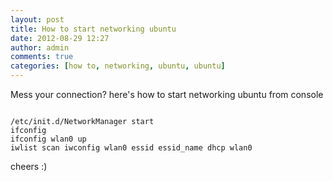```yaml
---
layout: post
title: How to start networking ubuntu
date: 2012-08-29 12:27
author: admin
comments: true
categories: [how to, networking, ubuntu, ubuntu]
---
```

Mess your connection? here's how to start networking ubuntu from console

<code>
/etc/init.d/NetworkManager start
ifconfig
ifconfig wlan0 up
iwlist scan iwconfig wlan0 essid essid_name dhcp wlan0
</code>

cheers :)

